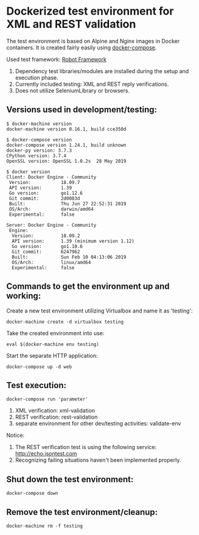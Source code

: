 # Dockerized test environment for XML and REST validation

The test environment is based on Alpine and Nginx images in Docker containers.
It is created fairly easily using [docker-compose](https://docs.docker.com/compose/).

Used test framework: [Robot Framework](https://github.com/robotframework/robotframework)
1) Dependency test libraries/modules are installed during the setup and execution phase.
2) Currently included testing: XML and REST reply verifications.
3) Does not utilize SeleniumLibrary or browsers.

## Versions used in development/testing:
```
$ docker-machine version
docker-machine version 0.16.1, build cce350d

$ docker-compose version
docker-compose version 1.24.1, build unknown
docker-py version: 3.7.3
CPython version: 3.7.4
OpenSSL version: OpenSSL 1.0.2s  28 May 2019

$ docker version
Client: Docker Engine - Community
 Version:           18.09.7
 API version:       1.39
 Go version:        go1.12.6
 Git commit:        2d0083d
 Built:             Thu Jun 27 22:52:31 2019
 OS/Arch:           darwin/amd64
 Experimental:      false

Server: Docker Engine - Community
 Engine:
  Version:          18.09.2
  API version:      1.39 (minimum version 1.12)
  Go version:       go1.10.6
  Git commit:       6247962
  Built:            Sun Feb 10 04:13:06 2019
  OS/Arch:          linux/amd64
  Experimental:     false
```

## Commands to get the environment up and working:

Create a new test environment utilizing Virtualbox and name it as 'testing':
```
docker-machine create -d virtualbox testing
```

Take the created environment into use:
```
eval $(docker-machine env testing)
```

Start the separate HTTP application:
```
docker-compose up -d web
```

## Test execution:

```
docker-compose run 'parameter'
```

1) XML verification: xml-validation
2) REST verification: rest-validation
3) separate environment for other dev/testing activities: validate-env

Notice:

1) The REST verification test is using the following service: http://echo.jsontest.com
2) Recognizing failing situations haven't been implemented properly.

## Shut down the test environment:

```
docker-compose down
```
## Remove the test environment/cleanup:

```
docker-machine rm -f testing
```
